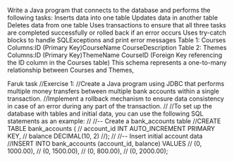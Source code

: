 Write a Java program that connects to the database and performs the following tasks:
Inserts data into one table
Updates data in another table
Deletes data from one table
Uses transactions to ensure that all three tasks are completed successfully or rolled back if an error occurs
Uses try-catch blocks to handle SQLExceptions and print error messages
Table 1: Courses
Columns:ID (Primary Key)CourseName CourseDescription
Table 2: Themes
Columns:ID (Primary Key)ThemeName CourseID (Foreign Key referencing the ID column in the Courses table)
This schema represents a one-to-many relationship between Courses and Themes,

Faruk task
//Exercise 1:
//Create a Java program using JDBC that performs multiple money transfers between multiple bank accounts within a single transaction.
//Implement a rollback mechanism to ensure data consistency in case of an error during any part of the transaction.
//
//To set up the database with tables and initial data, you can use the following SQL statements as an example:
//
//-- Create a bank_accounts table
//CREATE TABLE bank_accounts (
//    account_id INT AUTO_INCREMENT PRIMARY KEY,
//    balance DECIMAL(10, 2)
//);
//
//-- Insert initial account data
//INSERT INTO bank_accounts (account_id, balance) VALUES
//    (0, 1000.00),
//    (0, 1500.00),
//    (0, 800.00),
//    (0, 2000.00);